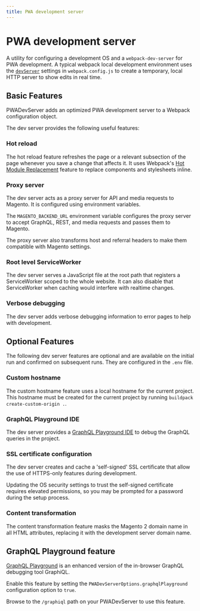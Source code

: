 ```yaml
---
title: PWA development server
---
```


# PWA development server

A utility for configuring a development OS and a `webpack-dev-server` for PWA development.
A typical webpack local development environment uses the [`devServer`][] settings in `webpack.config.js` to create a temporary, local HTTP server to show edits in real time.

[`devServer`]: https://webpack.js.org/configuration/dev-server/

## Basic Features

PWADevServer adds an optimized PWA development server to a Webpack configuration object.

The dev server provides the following useful features:

### Hot reload

The hot reload feature refreshes the page or a relevant subsection of the page whenever you save a change that affects it.
It uses Webpack's [Hot Module Replacement][] feature to replace components and stylesheets inline.

[hot module replacement]: https://webpack.js.org/concepts/hot-module-replacement/

### Proxy server

The dev server acts as a proxy server for API and media requests to Magento.
It is configured using environment variables.

The `MAGENTO_BACKEND_URL` environment variable configures the proxy server to accept GraphQL, REST, and media requests and passes them to Magento.

The proxy server also transforms host and referral headers to make them compatible with Magento settings.

### Root level ServiceWorker

The dev server serves a JavaScript file at the root path that registers a ServiceWorker scoped to the whole website.
It can also disable that ServiceWorker when caching would interfere with realtime changes.

### Verbose debugging

The dev server adds verbose debugging information to error pages to help with development.

## Optional Features

The following dev server features are optional and are available on the initial run and confirmed on subsequent runs.
They are configured in the `.env` file.

### Custom hostname

The custom hostname feature uses a local hostname for the current project.
This hostname must be created for the current project by running `buildpack create-custom-origin .`.

### GraphQL Playground IDE

The dev server provides a [GraphQL Playground IDE][GraphQL Playground feature] to debug the GraphQL queries in the project.

[GraphQL Playground feature]: #graphql-playground-feature

### SSL certificate configuration

The dev server creates and cache a 'self-signed' SSL certificate that allow the use of HTTPS-only features during development.

<InlineAlert variant="info" slots="text"/>

Updating the OS security settings to trust the self-signed certificate requires elevated permissions, so
you may be prompted for a password during the setup process.

### Content transformation

The content transformation feature masks the Magento 2 domain name in all HTML
attributes, replacing it with the development server domain name.

## GraphQL Playground feature

[GraphQL Playground][] is an enhanced version of the in-browser GraphQL debugging tool GraphiQL.

[GraphQL Playground]: https://github.com/prisma/graphql-playground

Enable this feature by setting the `PWADevServerOptions.graphqlPlayground` configuration option to `true`.

Browse to the `/graphiql` path on your PWADevServer to use this feature.

[create SSL certificate]: #creating-an-ssl-certificate
[secure and unique hostname for the dev server]: #creating-a-secure-and-unique-hostname
[Promise]: https://webpack.js.org/configuration/configuration-types/#exporting-a-promise
[`SecureHostOptions`]: #securehostoptions
[`subdomain: string`]: #subdomain
[`exactDomain: string`]: #exactdomain
